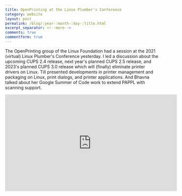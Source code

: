 ```yaml
---
title: OpenPrinting at the Linux Plumber's Conference
category: website
layout: post
permalink: /blog/:year-:month-:day-:title.html
excerpt_separator: <!--more-->
comments: true
commentform: true
---
```


The OpenPrinting group of the Linux Foundation had a session at the 2021
(virtual) Linux Plumber's Conference yesterday. I led a discussion about the
upcoming CUPS 2.4 release, next year's planned CUPS 2.5 release, and 2023's
planned CUPS 3.0 release which will (finally) eliminate printer drivers on
Linux. Till presented developments in printer management and packaging on Linux,
print dialogs, and printer applications. And Bhavna talked about her Google
Summer of Code work to extend PAPPL with scanning support.

<iframe width="560" height="315" src="https://www.youtube.com/embed/5KogjLb1Hb4" title="YouTube video player" frameborder="0" allow="accelerometer; clipboard-write; encrypted-media; gyroscope; picture-in-picture" allowfullscreen></iframe>